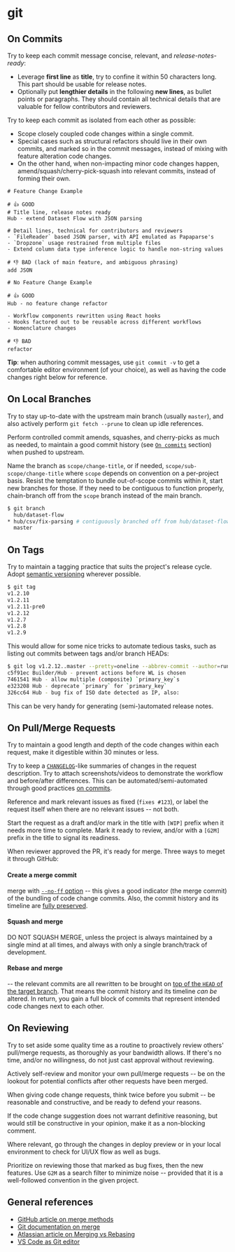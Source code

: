 # git

## On Commits

Try to keep each commit message concise, relevant, and _release-notes-ready_:
- Leverage **first line** as **title**, try to confine it within 50 characters long. This part should be usable for release notes.
-  Optionally put **lengthier details** in the following **new lines**, as bullet points or paragraphs. They should contain all technical details that are valuable for fellow contributors and reviewers.

Try to keep each commit as isolated from each other as possible:
- Scope closely coupled code changes within a single commit.
- Special cases such as structural refactors should live in their own commits, and marked so in the commit messages, instead of mixing with feature alteration code changes.
- On the other hand, when non-impacting minor code changes happen, amend/squash/cherry-pick-squash into relevant commits, instead of forming their own.

```COMMIT_EDITMSG
# Feature Change Example

# 👍 GOOD
# Title line, release notes ready
Hub - extend Dataset Flow with JSON parsing

# Detail lines, technical for contributors and reviewers
- `FileReader` based JSON parser, with API emulated as Papaparse's
- `Dropzone` usage restrained from multiple files
- Extend column data type inference logic to handle non-string values

# 👎 BAD (lack of main feature, and ambiguous phrasing)
add JSON
```

```COMMIT_EDITMSG
# No Feature Change Example

# 👍 GOOD
Hub - no feature change refactor

- Workflow components rewritten using React hooks
- Hooks factored out to be reusable across different workflows
- Nomenclature changes

# 👎 BAD
refactor
```

**Tip**: when authoring commit messages, use `git commit -v` to get a comfortable editor environment (of your choice), as well as having the code changes right below for reference.

## On Local Branches

Try to stay up-to-date with the upstream main branch (usually `master`), and also actively perform `git fetch --prune` to clean up idle references.

Perform controlled commit amends, squashes, and cherry-picks as much as needed, to maintain a good commit history (see [`On commits`](#on-commits) section) when pushed to upstream.

Name the branch as `scope/change-title`, or if needed, `scope/sub-scope/change-title` where `scope` depends on convention on a per-project basis. Resist the temptation to bundle out-of-scope commits within it, start new branches for those. If they need to be contiguous to function properly, chain-branch off from the `scope` branch instead of the main branch.

```bash
$ git branch
  hub/dataset-flow
* hub/csv/fix-parsing # contiguously branched off from hub/dataset-flow
  master
```

## On Tags

Try to maintain a tagging practice that suits the project's release cycle. Adopt [semantic versioning](https://semver.org/) wherever possible.

```bash
$ git tag
v1.2.10
v1.2.11
v1.2.11-pre0
v1.2.12
v1.2.7
v1.2.8
v1.2.9
```

This would allow for some nice tricks to automate tedious tasks, such as listing out commits between tags and/or branch HEADs:

```bash
$ git log v1.2.12..master --pretty=oneline --abbrev-commit --author=runzhou.li
c5f91ec Builder/Hub - prevent actions before WL is chosen
7461541 Hub - allow multiple (composite) `primary_key`s
e323208 Hub - deprecate `primary` for `primary_key`
326cc64 Hub - bug fix of ISO date detected as IP, also:
```

This can be very handy for generating (semi-)automated release notes.

## On Pull/Merge Requests

Try to maintain a good length and depth of the code changes within each request, make it digestible within 30 minutes or less.

Try to keep a [`CHANGELOG`](https://keepachangelog.com)-like summaries of changes in the request description. Try to attach screenshots/videos to demonstrate the workflow and before/after differences. This can be automated/semi-automated through good practices [on commits](#on-commits).

Reference and mark relevant issues as fixed (`fixes #123`), or label the request itself when there are no relevant issues -- not both.

Start the request as a draft and/or mark in the title with `[WIP]` prefix when it needs more time to complete. Mark it ready to review, and/or with a `[G2M]` prefix in the title to signal its readiness.

When reviewer approved the PR, it's ready for merge. Three ways to meget it through GitHub:

#### Create a merge commit
merge with [`--no-ff` option](https://git-scm.com/docs/git-merge#_fast_forward_merge) -- this gives a good indicator (the merge commit) of the bundling of code change commits. Also, the commit history and its timeline are [fully preserved](https://wac-cdn.atlassian.com/dam/jcr:e229fef6-2c2f-4a4f-b270-e1e1baa94055/02.svg?cdnVersion=le).
  
#### Squash and merge
DO NOT SQUASH MERGE, unless the project is always maintained by a single mind at all times, and always with only a single branch/track of development.

#### Rebase and merge
-- the relevant commits are all rewritten to be brought on [top of the `HEAD` of the target branch](https://wac-cdn.atlassian.com/dam/jcr:5b153a22-38be-40d0-aec8-5f2fffc771e5/03.svg?cdnVersion=le). That means the commit history and its timeline _can be_ altered. In return, you gain a full block of commits that represent intended code changes next to each other.


## On Reviewing

Try to set aside some quality time as a routine to proactively review others' pull/merge requests, as thoroughly as your bandwidth allows. If there's no time, and/or no willingness, do not just cast approval without reviewing.

Actively self-review and monitor your own pull/merge requests -- be on the lookout for potential conflicts after other requests have been merged.

When giving code change requests, think twice before you submit -- be reasonable and constructive, and be ready to defend your reasons.

If the code change suggestion does not warrant definitive reasoning, but would still be constructive in your opinion, make it as a non-blocking comment.

Where relevant, go through the changes in deploy preview or in your local environment to check for UI/UX flow as well as bugs.

Prioritize on reviewing those that marked as bug fixes, then the new features. Use `G2M` as a search filter to minimize noise -- provided that it is a well-followed convention in the given project.

## General references

- [GitHub article on merge methods](https://help.github.com/en/articles/about-merge-methods-on-github)
- [Git documentation on merge](https://git-scm.com/docs/git-merge)
- [Atlassian article on Merging vs Rebasing](https://www.atlassian.com/git/tutorials/merging-vs-rebasing)
- [VS Code as Git editor](https://code.visualstudio.com/docs/editor/versioncontrol#_vs-code-as-git-editor)
